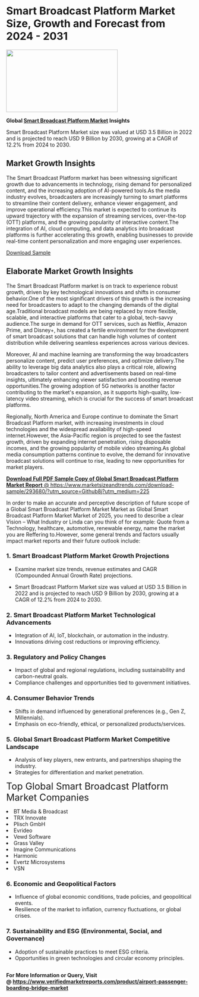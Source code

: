 <H1>Smart Broadcast Platform Market Size, Growth and Forecast from 2024 - 2031</H1><img class="aligncenter size-medium wp-image-584254" src="https://thirdeyenews.in/wp-content/uploads/2024/09/Global-Market-Research-300x168.jpeg" alt="" width="300" height="168" /><p><strong>Global&nbsp;<a href="https://www.marketsizeandtrends.com/download-sample/293680/?utm_source=Github8j?utm_medium=225">Smart Broadcast Platform Market</a> Insights</strong></p><p>Smart Broadcast Platform Market size was valued at USD 3.5 Billion in 2022 and is projected to reach USD 9 Billion by 2030, growing at a CAGR of 12.2% from 2024 to 2030.</p><p><h2>Market Growth Insights</h2> <p>The Smart Broadcast Platform market has been witnessing significant growth due to advancements in technology, rising demand for personalized content, and the increasing adoption of AI-powered tools.As the media industry evolves, broadcasters are increasingly turning to smart platforms to streamline their content delivery, enhance viewer engagement, and improve operational efficiency.This market is expected to continue its upward trajectory with the expansion of streaming services, over-the-top (OTT) platforms, and the growing popularity of interactive content.The integration of AI, cloud computing, and data analytics into broadcast platforms is further accelerating this growth, enabling businesses to provide real-time content personalization and more engaging user experiences.</p> <p><a href="#">Download Sample</a></p> <h2>Elaborate Market Growth Insights</h2> <p>The Smart Broadcast Platform market is on track to experience robust growth, driven by key technological innovations and shifts in consumer behavior.One of the most significant drivers of this growth is the increasing need for broadcasters to adapt to the changing demands of the digital age.Traditional broadcast models are being replaced by more flexible, scalable, and interactive platforms that cater to a global, tech-savvy audience.The surge in demand for OTT services, such as Netflix, Amazon Prime, and Disney+, has created a fertile environment for the development of smart broadcast solutions that can handle high volumes of content distribution while delivering seamless experiences across various devices.</p> <p>Moreover, AI and machine learning are transforming the way broadcasters personalize content, predict user preferences, and optimize delivery.The ability to leverage big data analytics also plays a critical role, allowing broadcasters to tailor content and advertisements based on real-time insights, ultimately enhancing viewer satisfaction and boosting revenue opportunities.The growing adoption of 5G networks is another factor contributing to the market's expansion, as it supports high-quality, low-latency video streaming, which is crucial for the success of smart broadcast platforms.</p> <p>Regionally, North America and Europe continue to dominate the Smart Broadcast Platform market, with increasing investments in cloud technologies and the widespread availability of high-speed internet.However, the Asia-Pacific region is projected to see the fastest growth, driven by expanding internet penetration, rising disposable incomes, and the growing popularity of mobile video streaming.As global media consumption patterns continue to evolve, the demand for innovative broadcast solutions will continue to rise, leading to new opportunities for market players.</p> <p><a href="#"></p><p><span class=""><strong>Download Full PDF Sample Copy of Global Smart Broadcast Platform Market Report</strong> @ <a href="https://www.marketsizeandtrends.com/download-sample/293680/?utm_source=Github8j?utm_medium=225" target="_blank">https://www.marketsizeandtrends.com/download-sample/293680/?utm_source=Github8j?utm_medium=225</a></span></p><p>In order to make an accurate and perceptive description of future scope of a Global&nbsp;Smart Broadcast Platform Market Market as Global&nbsp;Smart Broadcast Platform Market Market of 2025, you need to describe a clear Vision &ndash; What Industry or Linda can you think of for example: Quote from a Technology, healthcare, automotive, renewable energy, name the market you are Reffering to.However, some general trends and factors usually impact market reports and their future outlook include:</p><h3>1.&nbsp;<strong>Smart Broadcast Platform Market Growth Projections</strong></h3><ul><li>Examine market size trends, revenue estimates and CAGR (Compounded Annual Growth Rate) projections.</li><li><p>Smart Broadcast Platform Market size was valued at USD 3.5 Billion in 2022 and is projected to reach USD 9 Billion by 2030, growing at a CAGR of 12.2% from 2024 to 2030.</p></li></ul><h3>2.&nbsp;<strong>Smart Broadcast Platform Market Technological Advancements</strong></h3><ul><li>Integration of AI, IoT, blockchain, or automation in the industry.</li><li>Innovations driving cost reductions or improving efficiency.</li></ul><h3>3.&nbsp;<strong>Regulatory and Policy Changes</strong></h3><ul><li>Impact of global and regional regulations, including sustainability and carbon-neutral goals.</li><li>Compliance challenges and opportunities tied to government initiatives.</li></ul><h3>4.&nbsp;<strong>Consumer Behavior Trends</strong></h3><ul><li>Shifts in demand influenced by generational preferences (e.g., Gen Z, Millennials).</li><li>Emphasis on eco-friendly, ethical, or personalized products/services.</li></ul><h3>5.&nbsp;<strong>Global Smart Broadcast Platform Market Competitive Landscape</strong></h3><ul><li>Analysis of key players, new entrants, and partnerships shaping the industry.</li><li>Strategies for differentiation and market penetration.</li></ul><p data-pm-slice="1 1 []"><span style="color: inherit; font-family: inherit; font-size: 25px;">Top Global Smart Broadcast Platform Market Companies</span></p><div class="" data-test-id=""><p><li>BT Media & Broadcast</li><li> TRX Innovate</li><li> Plisch GmbH</li><li> Evrideo</li><li> Vewd Software</li><li> Grass Valley</li><li> Imagine Communications</li><li> Harmonic</li><li> Evertz Microsystems</li><li> VSN</li></p></div><h3>6.&nbsp;<strong>Economic and Geopolitical Factors</strong></h3><ul><li>Influence of global economic conditions, trade policies, and geopolitical events.</li><li>Resilience of the market to inflation, currency fluctuations, or global crises.</li></ul><h3>7.&nbsp;<strong>Sustainability and ESG (Environmental, Social, and Governance)</strong></h3><ul><li>Adoption of sustainable practices to meet ESG criteria.</li><li>Opportunities in green technologies and circular economy principles.</li></ul><h2><strong style="font-size: 14px;">For More Information or Query, Visit @&nbsp;</strong><a style="background-color: #ffffff; font-size: 14px;" href="https://www.marketsizeandtrends.com/report/smart-broadcast-platform-market/" target="_blank">https://www.verifiedmarketreports.com/product/airport-passenger-boarding-bridge-market</a></h2>